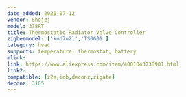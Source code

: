 ```yaml
---
date_added: 2020-07-12
vendor: Shojzj
model: 378RT 
title: Thermostatic Radiator Valve Controller
zigbeemodel: ['kud7u2l','TS0601']
category: hvac
supports: temperature, thermostat, battery
mlink: 
link: https://www.aliexpress.com/item/4001043738901.html
link2: 
compatible: [z2m,iob,deconz,zigate]
deconz: 3105
---
```

